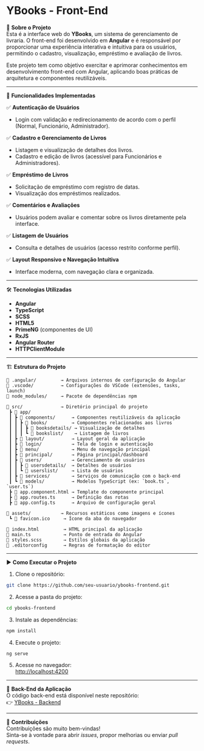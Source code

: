 # YBooks - Front-End  

📘 **Sobre o Projeto**  
Esta é a interface web do **YBooks**, um sistema de gerenciamento de livraria. O front-end foi desenvolvido em **Angular** e é responsável por proporcionar uma experiência interativa e intuitiva para os usuários, permitindo o cadastro, visualização, empréstimo e avaliação de livros.

Este projeto tem como objetivo exercitar e aprimorar conhecimentos em desenvolvimento front-end com Angular, aplicando boas práticas de arquitetura e componentes reutilizáveis.

---

🚀 **Funcionalidades Implementadas**  

✅ **Autenticação de Usuários**  
- Login com validação e redirecionamento de acordo com o perfil (Normal, Funcionário, Administrador).

✅ **Cadastro e Gerenciamento de Livros**  
- Listagem e visualização de detalhes dos livros.  
- Cadastro e edição de livros (acessível para Funcionários e Administradores).  

✅ **Empréstimo de Livros**  
- Solicitação de empréstimo com registro de datas.  
- Visualização dos empréstimos realizados.

✅ **Comentários e Avaliações**  
- Usuários podem avaliar e comentar sobre os livros diretamente pela interface.

✅ **Listagem de Usuários**  
- Consulta e detalhes de usuários (acesso restrito conforme perfil).

✅ **Layout Responsivo e Navegação Intuitiva**  
- Interface moderna, com navegação clara e organizada.

---

🛠️ **Tecnologias Utilizadas**  
- **Angular**  
- **TypeScript**  
- **SCSS**  
- **HTML5**  
- **PrimeNG** (componentes de UI)  
- **RxJS**  
- **Angular Router**  
- **HTTPClientModule**

---

🏗️ **Estrutura do Projeto**  

```
📁 .angular/         → Arquivos internos de configuração do Angular  
📁 .vscode/          → Configurações do VSCode (extensões, tasks, launch)  
📁 node_modules/     → Pacote de dependências npm  

📁 src/              → Diretório principal do projeto  
 ┣ 📁 app/  
 ┃ ┣ 📁 components/      → Componentes reutilizáveis da aplicação  
 ┃ ┃ ┣ 📁 books/         → Componentes relacionados aos livros  
 ┃ ┃ ┃ ┣ 📁 booksdetails/ → Visualização de detalhes  
 ┃ ┃ ┃ ┗ 📁 bookslist/    → Listagem de livros  
 ┃ ┣ 📁 layout/          → Layout geral da aplicação  
 ┃ ┣ 📁 login/           → Tela de login e autenticação  
 ┃ ┣ 📁 menu/            → Menu de navegação principal  
 ┃ ┣ 📁 principal/       → Página principal/dashboard  
 ┃ ┣ 📁 users/           → Gerenciamento de usuários  
 ┃ ┃ ┣ 📁 usersdetails/  → Detalhes de usuários  
 ┃ ┃ ┗ 📁 userslist/     → Lista de usuários  
 ┃ ┣ 📁 services/        → Serviços de comunicação com o back-end  
 ┃ ┗ 📁 models/          → Modelos TypeScript (ex: `book.ts`, `user.ts`)  
 ┣ 📄 app.component.html → Template do componente principal  
 ┣ 📄 app.routes.ts      → Definição das rotas  
 ┣ 📄 app.config.ts      → Arquivo de configuração geral  

📁 assets/           → Recursos estáticos como imagens e ícones  
 ┗ 📄 favicon.ico     → Ícone da aba do navegador  

📄 index.html         → HTML principal da aplicação  
📄 main.ts            → Ponto de entrada do Angular  
📄 styles.scss        → Estilos globais da aplicação  
📄 .editorconfig      → Regras de formatação do editor  
```

---

▶️ **Como Executar o Projeto**

1. Clone o repositório:  
```bash
git clone https://github.com/seu-usuario/ybooks-frontend.git
```

2. Acesse a pasta do projeto:  
```bash
cd ybooks-frontend
```

3. Instale as dependências:  
```bash
npm install
```

4. Execute o projeto:  
```bash
ng serve
```

5. Acesse no navegador:  
[http://localhost:4200](http://localhost:4200)

---

🔗 **Back-End da Aplicação**  
O código back-end está disponível neste repositório:  
👉 [YBooks - Backend](https://github.com/Guismx/ybooks)

---

🤝 **Contribuições**  
Contribuições são muito bem-vindas!  
Sinta-se à vontade para abrir *issues*, propor melhorias ou enviar *pull requests*.

